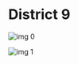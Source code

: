 # District 9

![img 0](https://i.imgur.com/VphCHd8.jpg)

![img 1](https://i.imgur.com/z5JXVoq.png)

